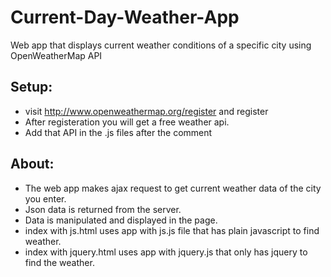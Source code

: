 # Current-Day-Weather-App
Web app that displays current weather conditions of a specific city using OpenWeatherMap API

## Setup:
- visit http://www.openweathermap.org/register and register 
- After registeration you will get a free weather api.
- Add that API in the .js files after the comment

## About:
- The web app makes ajax request to get current weather data of the city you enter.
- Json data is returned from the server.
- Data is manipulated and displayed in the page.
- index with js.html uses app with js.js file that has plain javascript to find weather.
- index with jquery.html uses app with jquery.js that only has jquery to find the weather.
